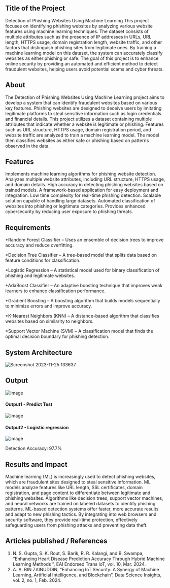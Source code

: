 ## Title of the Project
Detection of Phishing Websites Using Machine Learning
This project focuses on identifying phishing websites by analyzing various website features using machine learning techniques. The dataset consists of multiple attributes such as the presence of IP addresses in URLs, URL length, HTTPS usage, domain registration length, website traffic, and other factors that distinguish phishing sites from legitimate ones. By training a machine learning model on this dataset, the system can accurately classify websites as either phishing or safe. The goal of this project is to enhance online security by providing an automated and efficient method to detect fraudulent websites, helping users avoid potential scams and cyber threats.
## About
The Detection of Phishing Websites Using Machine Learning project aims to develop a system that can identify fraudulent websites based on various key features. Phishing websites are designed to deceive users by imitating legitimate platforms to steal sensitive information such as login credentials and financial details.
This project utilizes a dataset containing multiple attributes that indicate whether a website is legitimate or phishing. Features such as URL structure, HTTPS usage, domain registration period, and website traffic are analyzed to train a machine learning model. The model then classifies websites as either safe or phishing based on patterns observed in the data.

## Features
Implements machine learning algorithms for phishing website detection.
Analyzes multiple website attributes, including URL structure, HTTPS usage, and domain details.
High accuracy in detecting phishing websites based on trained models.
A framework-based application for easy deployment and integration.
Low time complexity for real-time phishing detection.
Scalable solution capable of handling large datasets.
Automated classification of websites into phishing or legitimate categories.
Provides enhanced cybersecurity by reducing user exposure to phishing threats.

## Requirements
*Random Forest Classifier – Uses an ensemble of decision trees to improve accuracy and reduce overfitting.

*Decision Tree Classifier – A tree-based model that splits data based on feature conditions for classification.

*Logistic Regression – A statistical model used for binary classification of phishing and legitimate websites.

*AdaBoost Classifier – An adaptive boosting technique that improves weak learners to enhance classification performance.

*Gradient Boosting – A boosting algorithm that builds models sequentially to minimize errors and improve accuracy.

*K-Nearest Neighbors (KNN) – A distance-based algorithm that classifies websites based on similarity to neighbors.

*Support Vector Machine (SVM) – A classification model that finds the optimal decision boundary for phishing detection.

## System Architecture
<!--Embed the system architecture diagram as shown below-->

![Screenshot 2023-11-25 133637](https://github.com/<<yourusername>>/Hand-Gesture-Recognition-System/assets/75235455/a60c11f3-0a11-47fb-ac89-755d5f45c995)


## Output

![image](https://github.com/user-attachments/assets/9b763969-c89a-4f65-91bf-d5226d3ff78e)
#### Output1 - Predict Test

![image](https://github.com/user-attachments/assets/836d2d00-5dbd-4834-8862-d682bd94fcea)

#### Output2 - Logistic regression
![image](https://github.com/user-attachments/assets/008beed0-e515-4ba0-840a-dda467603653)

Detection Accuracy: 97.7%

## Results and Impact
Machine learning (ML) is increasingly used to detect phishing websites, which are fraudulent sites designed to steal sensitive information. ML models analyze features like URL length, SSL certificates, domain registration, and page content to differentiate between legitimate and phishing websites. Algorithms like decision trees, support vector machines, and neural networks are trained on labeled datasets to identify phishing patterns. ML-based detection systems offer faster, more accurate results and adapt to new phishing tactics. By integrating into web browsers and security software, they provide real-time protection, effectively safeguarding users from phishing attacks and preventing data theft.

## Articles published / References
1. N. S. Gupta, S. K. Rout, S. Barik, R. R. Kalangi, and B. Swampa, “Enhancing Heart Disease Prediction Accuracy Through Hybrid Machine Learning Methods ”, EAI Endorsed Trans IoT, vol. 10, Mar. 2024.
2. A. A. BIN ZAINUDDIN, “Enhancing IoT Security: A Synergy of Machine Learning, Artificial Intelligence, and Blockchain”, Data Science Insights, vol. 2, no. 1, Feb. 2024.




